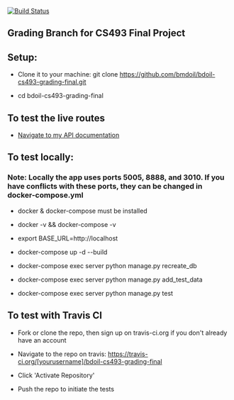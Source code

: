 [![Build Status](https://travis-ci.org/bmdoil/bdoil-cs493-grading-final.svg?branch=master)](https://travis-ci.org/bmdoil/bdoil-cs493-grading-final)

## Grading Branch for CS493 Final Project

## Setup:

- Clone it to your machine: git clone https://github.com/bmdoil/bdoil-cs493-grading-final.git

- cd bdoil-cs493-grading-final

## To test the live routes

- [Navigate to my API documentation](http://app.brentdoil.com/swagger)

## To test locally:

### Note: Locally the app uses ports 5005, 8888, and 3010. If you have conflicts with these ports, they can be changed in docker-compose.yml


- docker & docker-compose must be installed

- docker -v  && docker-compose -v

- export BASE_URL=http://localhost

- docker-compose up -d --build

- docker-compose exec server python manage.py recreate_db

- docker-compose exec server python manage.py add_test_data

- docker-compose exec server python manage.py test

## To test with Travis CI

- Fork or clone the repo, then sign up on travis-ci.org if you don't already have an account

- Navigate to the repo on travis: https://travis-ci.org/[yourusername]/bdoil-cs493-grading-final

- Click 'Activate Repository'

- Push the repo to initiate the tests 

